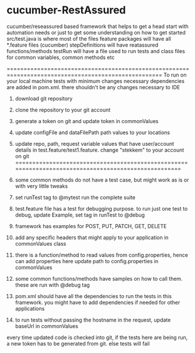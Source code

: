 # cucumber-RestAssured 
cucumber/reseassured based framework that helps to get a head start with automation needs or just to get some understanding on how to get started
src/test.java is where most of the files
feature packages will have all *.feature files (cucumber)
stepDefinitions will have reatassured functions/methods
testRun will have a file used to run tests and class files for common variables, common methods etc

====================================================================================================
To run on your local machine tests with minimum changes
necessary dependencies are added in pom.xml. there shouldn't be any changes necessary to IDE

1. download git repository
2. clone the repository to your git account
3. generate a token on git and update token in commonValues 
4. update configFile and dataFilePath path values to your locations
5. update repo, path, request variable values that have user/account details in test.feature/test1.feature. change "stekkem" to your account on git
====================================================================================================

6. some common methods do not have a test case, but might work as is or with very little tweaks
7. set runTest tag to @mytest run the complete suite
8. test.feature file has a test for debugging purpose. to run just one test to debug, update Example, set tag in runTest to @debug
9. framework has examples for POST, PUT, PATCH, GET, DELETE
10. add any specific headers that might apply to your application in commonValues class
11. there is a function/method to read values from config.properties, hence can add properties here
    update path to config.properties in commonValues
12. some common functions/methods have samples on how to call them. these are run with @debug tag
13. pom.xml should have all the dependencies to run the tests in this framework. you might have to add dependencies if needed for other applications
14. to run tests without passing the hostname in the request, update baseUrl in commonValues

every time updated code is checked into git, if the tests here are being run, a new token has to be generated from git. else tests will fail
